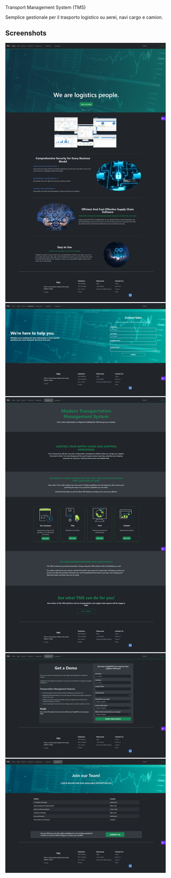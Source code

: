 Transport Management System (TMS)

Semplice gestionale per il trasporto logistico su aerei, navi cargo e camion.

## Screenshots

![Homepage](trsy-screen\homepage.jpeg)
![Contact Us](trsy-screen\contact-us.jpeg)
![TMS Platform](trsy-screen\platform.jpeg)
![Get Demo](trsy-screen\get-demo.jpeg)
![Careers](trsy-screen\careers.jpeg)